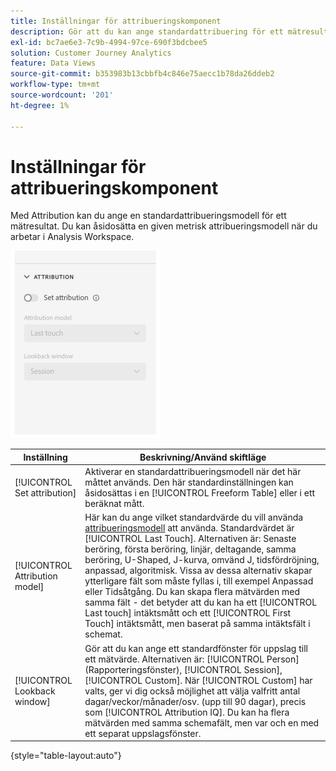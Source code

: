 ```yaml
---
title: Inställningar för attribueringskomponent
description: Gör att du kan ange standardattribuering för ett mätresultat.
exl-id: bc7ae6e3-7c9b-4994-97ce-690f3bdcbee5
solution: Customer Journey Analytics
feature: Data Views
source-git-commit: b353983b13cbbfb4c846e75aecc1b78da26ddeb2
workflow-type: tm+mt
source-wordcount: '201'
ht-degree: 1%

---
```


# Inställningar för attribueringskomponent

Med Attribution kan du ange en standardattribueringsmodell för ett mätresultat. Du kan åsidosätta en given metrisk attribueringsmodell när du arbetar i Analysis Workspace.

![Attribuering](../assets/attribution-settings.png)

| Inställning | Beskrivning/Använd skiftläge |
| --- | --- |
| [!UICONTROL Set attribution] | Aktiverar en standardattribueringsmodell när det här måttet används. Den här standardinställningen kan åsidosättas i en [!UICONTROL Freeform Table] eller i ett beräknat mått. |
| [!UICONTROL Attribution model] | Här kan du ange vilket standardvärde du vill använda [attribueringsmodell](/help/analysis-workspace/attribution/models.md) att använda. Standardvärdet är [!UICONTROL Last Touch]. Alternativen är: Senaste beröring, första beröring, linjär, deltagande, samma beröring, U-Shaped, J-kurva, omvänd J, tidsfördröjning, anpassad, algoritmisk. Vissa av dessa alternativ skapar ytterligare fält som måste fyllas i, till exempel Anpassad eller Tidsåtgång. Du kan skapa flera mätvärden med samma fält - det betyder att du kan ha ett [!UICONTROL Last touch] intäktsmått och ett [!UICONTROL First Touch] intäktsmått, men baserat på samma intäktsfält i schemat. |
| [!UICONTROL Lookback window] | Gör att du kan ange ett standardfönster för uppslag till ett mätvärde. Alternativen är: [!UICONTROL Person] (Rapporteringsfönster), [!UICONTROL Session], [!UICONTROL Custom]. När [!UICONTROL Custom] har valts, ger vi dig också möjlighet att välja valfritt antal dagar/veckor/månader/osv. (upp till 90 dagar), precis som [!UICONTROL Attribution IQ]. Du kan ha flera mätvärden med samma schemafält, men var och en med ett separat uppslagsfönster. |

{style=&quot;table-layout:auto&quot;}
